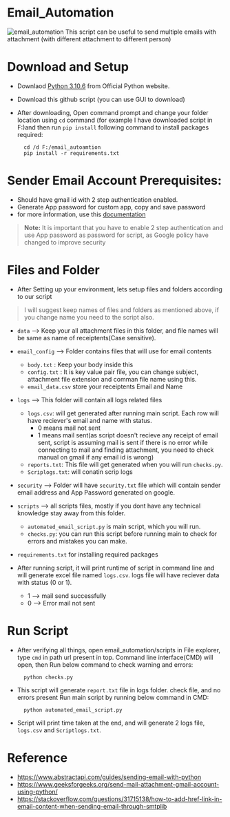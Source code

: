 # Email_Automation
![email_automation](https://user-images.githubusercontent.com/89059809/190844538-dce36821-4fbf-4cde-bd51-4705a51601b7.png)
This script can be useful to send multiple emails with attachment (with different attachment to different person)

# Download and Setup
* Downlaod [Python 3.10.6](https://www.python.org/downloads/release/python-3106/) from Official Python website.
* Download this github script (you can use GUI to download)
* After downloading, Open command prompt and change your folder location using `cd` command (for example I have downloaded script in F:)and then run `pip install` following command to install packages required:

		cd /d F:/email_autoamtion
		pip install -r requirements.txt


# Sender Email Account Prerequisites:
* Should have gmail id with 2 step authentication enabled.
* Generate App password for custom app, copy and save password
* for more information, use this [documentation](https://support.google.com/accounts/answer/185833?hl=en)
> __Note:__ It is important that you have to enable 2 step authentication and use App password as password for script, as Google policy have changed to improve security


 # Files and Folder
 * After Setting up your environment, lets setup files and folders according to our script
 > I will suggest keep names of files and folders as mentioned above, if you change name you need to the script also. 

*  `data` --> Keep your all attachment files in this folder, and file names will be same as name of receiptents(Case sensitive).

* `email_config` --> Folder contains files that will use for email contents
	* `body.txt` : Keep your body inside this
	* `config.txt` : It is key value pair file, you can change subject, attachment file extension and comman file name using this.
	* `email_data.csv` store your receiptents Email and Name

* `logs` --> This folder will contain all logs related files
	* `logs.csv`: will get generated after running main script. Each row will have reciever's email and name with status. 
		* 0 means mail not sent
		* 1 means mail sent(as script doesn't recieve any receipt of email sent, script is assuming mail is sent if there is no error while connecting to mail and finding attachment, you need to check manual on gmail if any email id is wrong)
	* `reports.txt`: This file will get generated when you will run `checks.py`.
	* `Scriplogs.txt`: will conatin scrip logs

*  `security` --> Folder will have `security.txt` file which will contain sender email address and App Password generated on google.

* `scripts` --> all scripts files, mostly if you dont have any technical knowledge stay away from this folder.
	*  `automated_email_script.py` is main script, which you will run.
	* `checks.py`: you can run this script before running main to check for errors and mistakes you can make.

*  `requirements.txt` for installing required packages
*  After running script, it will print runtime of script in command line and will generate excel file named `logs.csv`. logs file will have reciever data with status (0 or 1). 
	* 1 --> mail send successfully
	* 0 --> Error mail not sent

# Run Script
* After verifying all things, open email_automation/scripts in File explorer, type `cmd` in path url present in top. Command line interface(CMD) will open, then Run below command to check warning and errors:

		python checks.py

* This script will generate `report.txt` file in logs folder. check file, and no errors present Run main script by running below command in CMD:

		python automated_email_script.py

* Script will print time taken at the end, and will generate 2 logs file, `logs.csv` and `Scriptlogs.txt`.

   

# Reference
* https://www.abstractapi.com/guides/sending-email-with-python
* https://www.geeksforgeeks.org/send-mail-attachment-gmail-account-using-python/
* https://stackoverflow.com/questions/31715138/how-to-add-href-link-in-email-content-when-sending-email-through-smtplib
